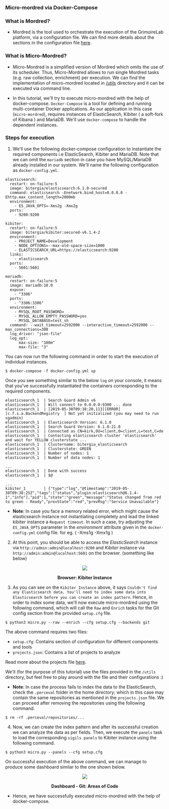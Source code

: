 ### Micro-mordred via Docker-Compose

### What is Mordred?

- Mordred is the tool used to orchestrate the execution of the GrimoireLab platform, via a configuration file. We can find more details about the sections in the configuration file [here]([https://github.com/chaoss/grimoirelab-sirmordred#general-sections](https://github.com/chaoss/grimoirelab-sirmordred#general-sections)). 

### What is Micro-Mordred?

- Micro-Mordred is a simplified version of Mordred which omits the use of its scheduler. Thus, Micro-Mordred allows to run single Mordred tasks (e.g. raw collection, enrichment) per execution. We can find the implementation of micro-mordred located in [/utils](https://github.com/chaoss/grimoirelab-sirmordred/tree/master/utils/micro.py) directory and it can be executed via command line.


- In this tutorial, we'll try to execute micro-mordred with the help of docker-compose. `Docker-Compose` is a tool for defining and running multi-container Docker applications. As our application in this case (`micro-mordred`), requires instances of ElasticSearch, Kibiter ( a soft-fork of Kibana ) and MariaDB. We'll use `docker-compose` to handle the dependent instances.


### Steps for execution

1. We'll use the following docker-compose configuration to instantiate the required components i.e ElasticSearch, Kibiter and MariaDB. Note that we can omit the `mariadb` section in case you have MySQL/MariaDB already installed in our system. We'll name the following configuration as `docker-config.yml`.

```
elasticsearch:
  restart: on-failure:5
  image: bitergia/elasticsearch:6.1.0-secured
  command: elasticsearch -Enetwork.bind_host=0.0.0.0 -Ehttp.max_content_length=2000mb
  environment:
    - ES_JAVA_OPTS=-Xms2g -Xmx2g
  ports:
    - 9200:9200

kibiter:
  restart: on-failure:5
  image: bitergia/kibiter:secured-v6.1.4-2
  environment:
    - PROJECT_NAME=Development
    - NODE_OPTIONS=--max-old-space-size=1000
    - ELASTICSEARCH_URL=https://elasticsearch:9200
  links:
    - elasticsearch
  ports:
    - 5601:5601
    
mariadb:
  restart: on-failure:5
  image: mariadb:10.0
  expose:
    - "3306"
  ports:
    - "3306:3306"
  environment:
    - MYSQL_ROOT_PASSWORD=
    - MYSQL_ALLOW_EMPTY_PASSWORD=yes
    - MYSQL_DATABASE=test_sh
  command: --wait_timeout=2592000 --interactive_timeout=2592000 --max_connections=300
  log_driver: "json-file"
  log_opt:
      max-size: "100m"
      max-file: "3"
```

You can now run the following command in order to start the execution of individual instances.

```
$ docker-compose -f docker-config.yml up
```

Once you see something similar to the below `log` on your console, it means that you've successfully instantiated the containers corresponding to the required components.

```
elasticsearch_1  | Search Guard Admin v6
elasticsearch_1  | Will connect to 0.0.0.0:9300 ... done
elasticsearch_1  | [2019-05-30T09:38:20,113][ERROR][c.f.s.a.BackendRegistry  ] Not yet initialized (you may need to run sgadmin)
elasticsearch_1  | Elasticsearch Version: 6.1.0
elasticsearch_1  | Search Guard Version: 6.1.0-21.0
elasticsearch_1  | Connected as CN=kirk,OU=client,O=client,L=test,C=de
elasticsearch_1  | Contacting elasticsearch cluster 'elasticsearch' and wait for YELLOW clusterstate ...
elasticsearch_1  | Clustername: bitergia_elasticsearch
elasticsearch_1  | Clusterstate: GREEN
elasticsearch_1  | Number of nodes: 1
elasticsearch_1  | Number of data nodes: 1

...
elasticsearch_1  | Done with success
elasticsearch_1  | $@

...
kibiter_1        | {"type":"log","@timestamp":"2019-05-30T09:38:25Z","tags":["status","plugin:elasticsearch@6.1.4-1","info"],"pid":1,"state":"green","message":"Status changed from red to green - Ready","prevState":"red","prevMsg":"Service Unavailable"}
```

- **Note**: In case you face a memory related error, which might cause the elasticsearch instance not instantiating completely and lead the linked kibiter instance a `Request timeout`. In such a case, try adjusting the `ES_JAVA_OPTS` parameter in the *environment* attribute given in the `docker-config.yml` config file. for eg. ( -Xms1g -Xmx1g )

2. At this point, you should be able to access the *ElasticSearch* instance via `http://admin:admin@localhost:9200` and *Kibiter* instance via `http://admin:admin@localhost:5601` on the browser. (something like below)


<div align="center">
    <img src="https://i.imgur.com/Czunlpr.png">
    <br>
    <p><b>Browser: Kibiter Instance</b></p>
</div>

3. As you can see on the `Kibiter Instance` above, it says `Couldn't find any Elasticsearch data. You'll need to index some data into Elasticsearch before you can create an index pattern`. Hence, in order to index some data, we'll now execute micro-mordred using the following command, which will call the `Raw` and `Enrich` tasks for the Git config section from the provided `setup.cfg` file.

```
$ python3 micro.py --raw --enrich --cfg setup.cfg --backends git
```

The above command requires two files:
  - `setup.cfg`: Contains section of configuration for different components and tools
  - `projects.json`: Contains a list of projects to analyze

Read more about the projects file [here](https://github.com/chaoss/grimoirelab-tutorial/blob/master/sirmordred/projects.md).

We'll (for the purpose of this tutorial) use the files provided in the `/utils` directory, but feel free to play around with the file and their configurations :)

- **Note**: In case the process fails to index the data to the ElasticSearch, check the `.perceval` folder in the home directory; which in this case may contain the same repositories as mentioned in the `projects.json` file. We can proceed after removing the repositories using the following command.

```
$ rm -rf .perceval/repositories/...
```

4. Now, we can create the index pattern and after its successful creation we can analyze the data as per fields. Then, we execute the `panels` task to load the corresponding `sigils panels` to Kibiter instance using the following command.

```
$ python3 micro.py --panels --cfg setup.cfg
```

On successful execution of the above command, we can manage to produce some dashboard similar to the one shown below.

<div align="center">
    <img src="https://i.imgur.com/Of09Voi.png">
    <br>
    <p><b>Dashboard - Git: Areas of Code </b></p>
</div>

- Hence, we have successfully executed micro-mordred with the help of docker-compose.

